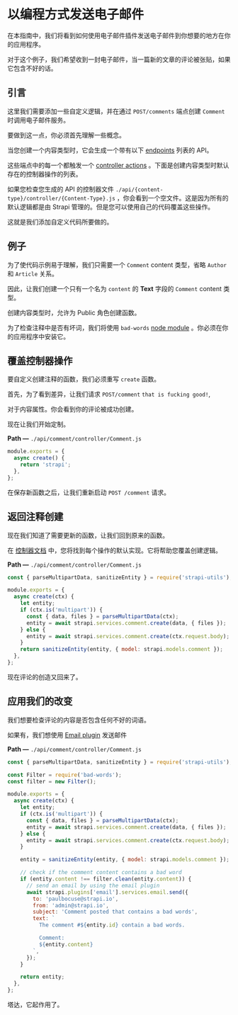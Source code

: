 # 以编程方式发送电子邮件

在本指南中，我们将看到如何使用电子邮件插件发送电子邮件到你想要的地方在你的应用程序。

对于这个例子，我们希望收到一封电子邮件，当一篇新的文章的评论被张贴，如果它包含不好的话。

## 引言

这里我们需要添加一些自定义逻辑，并在通过 `POST/comments` 端点创建 `Comment` 时调用电子邮件服务。

要做到这一点，你必须首先理解一些概念。

当您创建一个内容类型时，它会生成一个带有以下 [endpoints](/developer-docs/latest/developer-resources/content-api/content-api.md#api-endpoints) 列表的 API。

这些端点中的每一个都触发一个 [controller actions](/developer-docs/latest/development/backend-customization.md#controllers) 。下面是创建内容类型时默认存在的控制器操作的列表。

如果您检查您生成的 API 的控制器文件 `./api/{content-type}/controller/{Content-Type}.js` ，你会看到一个空文件。这是因为所有的默认逻辑都是由 Strapi 管理的。但是您可以使用自己的代码覆盖这些操作。

这就是我们添加自定义代码所要做的。

## 例子

为了使代码示例易于理解，我们只需要一个 `Comment` content 类型，省略 `Author` 和 `Article` 关系。

因此，让我们创建一个只有一个名为 `content` 的 **Text** 字段的 `Comment` content 类型。

创建内容类型时，允许为 Public 角色创建函数。

为了检查注释中是否有坏词，我们将使用 `bad-words` [node module](https://www.npmjs.com/package/bad-words) 。你必须在你的应用程序中安装它。

## 覆盖控制器操作

要自定义创建注释的函数，我们必须重写 `create` 函数。

首先，为了看到差异，让我们请求 `POST/comment` `that is fucking good!`,

对于内容属性。你会看到你的评论被成功创建。

现在让我们开始定制。

**Path —** `./api/comment/controller/Comment.js`

```js
module.exports = {
  async create() {
    return 'strapi';
  },
};
```

在保存新函数之后，让我们重新启动 `POST /comment` 请求。

## 返回注释创建

现在我们知道了需要更新的函数，让我们回到原来的函数。

在 [控制器文档](/developer-docs/latest/development/backend-customization.md#extending-a-model-controller) 中，您将找到每个操作的默认实现。它将帮助您覆盖创建逻辑。

**Path —** `./api/comment/controller/Comment.js`

```js
const { parseMultipartData, sanitizeEntity } = require('strapi-utils');

module.exports = {
  async create(ctx) {
    let entity;
    if (ctx.is('multipart')) {
      const { data, files } = parseMultipartData(ctx);
      entity = await strapi.services.comment.create(data, { files });
    } else {
      entity = await strapi.services.comment.create(ctx.request.body);
    }
    return sanitizeEntity(entity, { model: strapi.models.comment });
  },
};
```

现在评论的创造又回来了。

## 应用我们的改变

我们想要检查评论的内容是否包含任何不好的词语。

如果有，我们想使用 [Email plugin](/developer-docs/latest/development/plugins/email.md) 发送邮件

**Path —** `./api/comment/controller/Comment.js`

```js
const { parseMultipartData, sanitizeEntity } = require('strapi-utils');

const Filter = require('bad-words');
const filter = new Filter();

module.exports = {
  async create(ctx) {
    let entity;
    if (ctx.is('multipart')) {
      const { data, files } = parseMultipartData(ctx);
      entity = await strapi.services.comment.create(data, { files });
    } else {
      entity = await strapi.services.comment.create(ctx.request.body);
    }

    entity = sanitizeEntity(entity, { model: strapi.models.comment });

    // check if the comment content contains a bad word
    if (entity.content !== filter.clean(entity.content)) {
      // send an email by using the email plugin
      await strapi.plugins['email'].services.email.send({
        to: 'paulbocuse@strapi.io',
        from: 'admin@strapi.io',
        subject: 'Comment posted that contains a bad words',
        text: `
          The comment #${entity.id} contain a bad words.

          Comment:
          ${entity.content}
        `,
      });
    }

    return entity;
  },
};
```

塔达，它起作用了。
